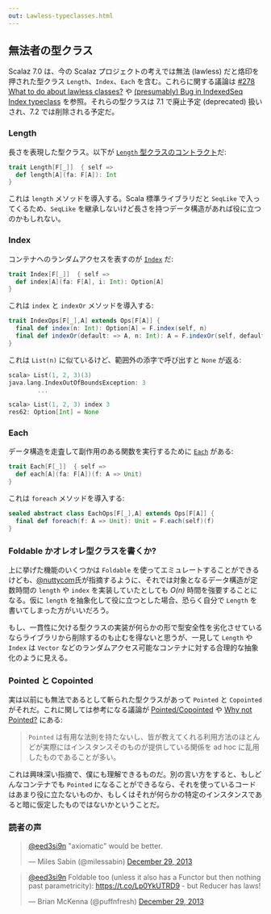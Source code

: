 ```yaml
---
out: Lawless-typeclasses.html
---
```


  [pc]: https://groups.google.com/d/msg/scalaz/7OE_Nsreqq0/vUs7-tyf1nsJ
  [why]: http://www.haskell.org/haskellwiki/Why_not_Pointed%3F

無法者の型クラス
--------------

Scalaz 7.0 は、今の Scalaz プロジェクトの考えでは無法 (lawless) だと烙印を押された型クラス `Length`、`Index`、`Each` を含む。これらに関する議論は [#278 What to do about lawless classes?](https://github.com/scalaz/scalaz/issues/278) や [(presumably) Bug in IndexedSeq Index typeclass](https://groups.google.com/d/msg/scalaz/aJx69eWMK6M/gAtne2v6RJYJ) を参照。それらの型クラスは 7.1 で廃止予定 (deprecated) 扱いされ、7.2 では削除される予定だ。

### Length

長さを表現した型クラス。以下が [`Length` 型クラスのコントラクト](https://github.com/scalaz/scalaz/blob/scalaz-seven/core/src/main/scala/scalaz/Length.scala)だ:

```scala
trait Length[F[_]]  { self =>
  def length[A](fa: F[A]): Int
}
```

これは `length` メソッドを導入する。Scala 標準ライブラリだと `SeqLike` で入ってくるため、`SeqLike` を継承しないけど長さを持つデータ構造があれば役に立つのかもしれない。

### Index

コンテナへのランダムアクセスを表すのが [`Index`](https://github.com/scalaz/scalaz/blob/scalaz-seven/core/src/main/scala/scalaz/Index.scala) だ:

```scala
trait Index[F[_]]  { self =>
  def index[A](fa: F[A], i: Int): Option[A]
}
```

これは `index` と `indexOr` メソッドを導入する:

```scala
trait IndexOps[F[_],A] extends Ops[F[A]] {
  final def index(n: Int): Option[A] = F.index(self, n)
  final def indexOr(default: => A, n: Int): A = F.indexOr(self, default, n)
}
```

これは `List(n)` に似ているけど、範囲外の添字で呼び出すと `None` が返る:

```scala
scala> List(1, 2, 3)(3)
java.lang.IndexOutOfBoundsException: 3
        ...

scala> List(1, 2, 3) index 3
res62: Option[Int] = None
```

### Each

データ構造を走査して副作用のある関数を実行するために [`Each`](https://github.com/scalaz/scalaz/blob/scalaz-seven/core/src/main/scala/scalaz/Each.scala) がある:

```scala
trait Each[F[_]]  { self =>
  def each[A](fa: F[A])(f: A => Unit)
}
```

これは `foreach` メソッドを導入する:

```scala
sealed abstract class EachOps[F[_],A] extends Ops[F[A]] {
  final def foreach(f: A => Unit): Unit = F.each(self)(f)
}
```

### Foldable かオレオレ型クラスを書くか?

上に挙げた機能のいくつかは `Foldable` を使ってエミュレートすることができるけども、[@nuttycom](https://github.com/scalaz/scalaz/issues/278#issuecomment-16748242)氏が指摘するように、それでは対象となるデータ構造が定数時間の `length` や `index` を実装していたとしても *O(n)* 時間を強要することになる。仮に `length` を抽象化して役に立つとした場合、恐らく自分で `Length` を書いてしまった方がいいだろう。

もし、一貫性に欠ける型クラスの実装が何らかの形で型安全性を劣化させているならライブラリから削除するのも止むを得ないと思うが、一見して `Length` や `Index` は `Vector` などのランダムアクセス可能なコンテナに対する合理的な抽象化のように見える。

### Pointed と Copointed

実は以前にも無法であるとして斬られた型クラスがあって `Pointed` と `Copointed` がそれだ。これに関しては参考になる議論が  [Pointed/Copointed][pc] や [Why not Pointed?][why] にある:

> `Pointed` は有用な法則を持たないし、皆が教えてくれる利用方法のほとんどが実際にはインスタンスそのものが提供している関係を ad hoc に乱用したものであることが多い。

これは興味深い指摘で、僕にも理解できるものだ。別の言い方をすると、もしどんなコンテナでも `Pointed` になることができるなら、それを使っているコードはあまり役に立たないものか、もしくはそれが何らかの特定のインスタンスであると暗に仮定したものではないかということだ。

### 読者の声

<blockquote class="twitter-tweet" data-conversation="none" lang="en"><p><a href="https://twitter.com/eed3si9n">@eed3si9n</a> &quot;axiomatic&quot; would be better.</p>&mdash; Miles Sabin (@milessabin) <a href="https://twitter.com/milessabin/statuses/417228497040732160">December 29, 2013</a></blockquote>

<blockquote class="twitter-tweet" data-conversation="none" lang="en"><p><a href="https://twitter.com/eed3si9n">@eed3si9n</a> Foldable too (unless it also has a Functor but then nothing past parametricity): <a href="https://t.co/Lp0YkUTRD9">https://t.co/Lp0YkUTRD9</a> - but Reducer has laws!</p>&mdash; Brian McKenna (@puffnfresh) <a href="https://twitter.com/puffnfresh/statuses/417332352260374528">December 29, 2013</a></blockquote>
<script async src="//platform.twitter.com/widgets.js" charset="utf-8"></script>
